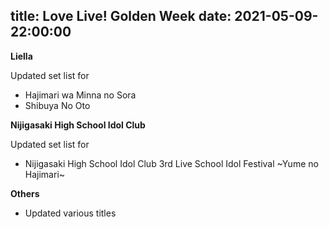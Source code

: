 title: Love Live! Golden Week
date: 2021-05-09-22:00:00
---

**Liella**

Updated set list for

- Hajimari wa Minna no Sora
- Shibuya No Oto

**Nijigasaki High School Idol Club**

Updated set list for

- Nijigasaki High School Idol Club 3rd Live School Idol Festival ~Yume no Hajimari~

**Others**

- Updated various titles
